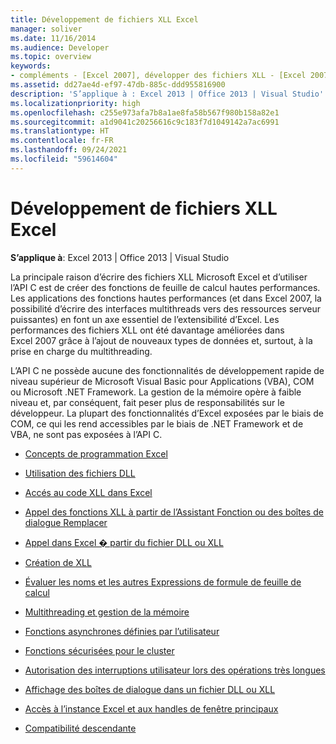 ```yaml
---
title: Développement de fichiers XLL Excel
manager: soliver
ms.date: 11/16/2014
ms.audience: Developer
ms.topic: overview
keywords:
- compléments - [Excel 2007], développer des fichiers XLL - [Excel 2007], fichiers XLL - [Excel 2007], développer
ms.assetid: dd27ae4d-ef97-47db-885c-ddd955816900
description: 'S’applique à : Excel 2013 | Office 2013 | Visual Studio'
ms.localizationpriority: high
ms.openlocfilehash: c255e973afa7b8a1ae8fa58b567f980b158a82e1
ms.sourcegitcommit: a1d9041c20256616c9c183f7d1049142a7ac6991
ms.translationtype: HT
ms.contentlocale: fr-FR
ms.lasthandoff: 09/24/2021
ms.locfileid: "59614604"
---
```

# <a name="developing-excel-xlls"></a>Développement de fichiers XLL Excel

**S’applique à**: Excel 2013 | Office 2013 | Visual Studio 
  
La principale raison d’écrire des fichiers XLL Microsoft Excel et d’utiliser l’API C est de créer des fonctions de feuille de calcul hautes performances. Les applications des fonctions hautes performances (et dans Excel 2007, la possibilité d’écrire des interfaces multithreads vers des ressources serveur puissantes) en font un axe essentiel de l’extensibilité d’Excel. Les performances des fichiers XLL ont été davantage améliorées dans Excel 2007 grâce à l’ajout de nouveaux types de données et, surtout, à la prise en charge du multithreading.
  
L’API C ne possède aucune des fonctionnalités de développement rapide de niveau supérieur de Microsoft Visual Basic pour Applications (VBA), COM ou Microsoft .NET Framework. La gestion de la mémoire opère à faible niveau et, par conséquent, fait peser plus de responsabilités sur le développeur. La plupart des fonctionnalités d’Excel exposées par le biais de COM, ce qui les rend accessibles par le biais de .NET Framework et de VBA, ne sont pas exposées à l’API C.


- [Concepts de programmation Excel](excel-programming-concepts.md)
  
- [Utilisation des fichiers DLL](working-with-dlls.md)
  
- [Accés au code XLL dans Excel](accessing-xll-code-in-excel.md)
  
- [Appel des fonctions XLL à partir de l’Assistant Fonction ou des boîtes de dialogue Remplacer](how-to-call-xll-functions-from-the-function-wizard-or-replace-dialog-boxes.md)
  
- [Appel dans Excel � partir du fichier DLL ou XLL](calling-into-excel-from-the-dll-or-xll.md)
  
- [Création de XLL](creating-xlls.md)
  
- [Évaluer les noms et les autres Expressions de formule de feuille de calcul](evaluating-names-and-other-worksheet-formula-expressions.md)
  
- [Multithreading et gestion de la mémoire](multithreading-and-memory-management.md)
  
- [Fonctions asynchrones définies par l’utilisateur](asynchronous-user-defined-functions.md)
  
- [Fonctions sécurisées pour le cluster](cluster-safe-functions.md)
  
- [Autorisation des interruptions utilisateur lors des opérations très longues](permitting-user-breaks-in-lengthy-operations.md)
  
- [Affichage des boîtes de dialogue dans un fichier DLL ou XLL](displaying-dialog-boxes-from-within-a-dll-or-xll.md)
  
- [Accès à l’instance Excel et aux handles de fenêtre principaux](how-to-access-excel-instance-and-main-window-handles.md)
  
- [Compatibilité descendante](backward-compatibility.md)
  

